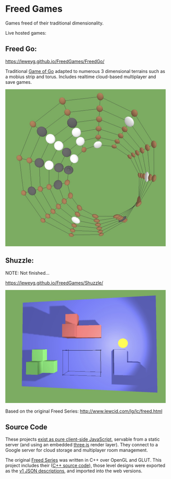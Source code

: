 # Freed Games

Games freed of their traditional dimensionality. 

Live hosted games: 

## Freed Go: 

https://leweyg.github.io/FreedGames/FreedGo/

Traditional <a href="https://en.wikipedia.org/wiki/Go_(game)">Game of Go</a> adapted to numerous 3 dimensional terrains such as a mobius strip and torus. Includes realtime cloud-based multiplayer and save games.

<a href="https://leweyg.github.io/FreedGames/FreedGo/">![Freed Go](docs/FreedGo/freed_go.jpg)</a>

## Shuzzle: 

NOTE: Not finished...

https://leweyg.github.io/FreedGames/Shuzzle/



<a href="https://leweyg.github.io/FreedGames/Shuzzle/">![Shuzzle](docs/Shuzzle/shuzzle.jpg)</a>

Based on the original Freed Series: 
http://www.lewcid.com/lg/lc/freed.html

## Source Code

These projects [exist as pure client-side JavaScript](docs/), servable from a static server (and using an embedded [three.js](https://threejs.org/) render layer). They connect to a Google server for cloud storage and multiplayer room management.

The original [Freed Series](http://www.lewcid.com/lg/lc/freed.html) was written in C++ over OpenGL and GLUT. This project includes their ([C++ source code](cpp/)), those level designs were exported as the [v1 JSON descriptions](v1/), and imported into the web versions.